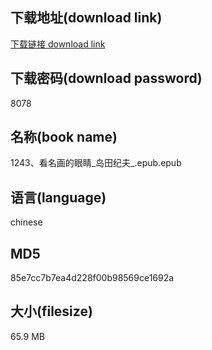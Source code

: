 ## 下载地址(download link)
[下载链接 download link](https://voluble-croquembouche-d321dc.netlify.app/?s=1243%E3%80%81%E7%9C%8B%E5%90%8D%E7%94%BB%E7%9A%84%E7%9C%BC%E7%9D%9B_%E5%B2%9B%E7%94%B0%E7%BA%AA%E5%A4%AB_.epub)

## 下载密码(download password)
8078

## 名称(book name)
1243、看名画的眼睛_岛田纪夫_.epub.epub

## 语言(language)
chinese

## MD5
85e7cc7b7ea4d228f00b98569ce1692a

## 大小(filesize)
65.9 MB

